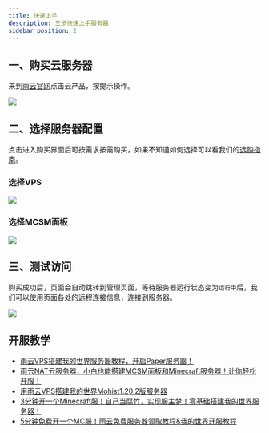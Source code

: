 ```yaml
---
title: 快速上手
description: 三步快速上手服务器
sidebar_position: 2
---
```


## 一、购买云服务器

 来到[雨云官网](https://app.rainyun.com/apps)点击云产品，按提示操作。

![](https://cn-sy1.rains3.com/rainyun-assets/pic/2023/12/20231219154825_57ee1160d5d4da81afd2ee61ab1ae718.png)
## 二、选择服务器配置

点击进入购买界面后可按需求按需购买，如果不知道如何选择可以看我们的[选购指南](/docs/rcs/buy)。

### 选择VPS

![](https://cn-sy1.rains3.com/rainyun-assets/pic/2023/12/20231219155502_2a0083613b3dbb803f36484b5d176747.png)

### 选择MCSM面板

![](https://cn-sy1.rains3.com/rainyun-assets/pic/2023/12/20231219160313_dfaf0c1fc7f7c9eae0bc92408c9c8ad0.png)

## 三、测试访问

购买成功后，页面会自动跳转到管理页面，等待服务器运行状态变为`运行中`后，我们可以使用页面各处的远程连接信息，连接到服务器。

![](https://cn-sy1.rains3.com/rainyun-assets/Pic/2023/12/img_1702016773_4ea0ec3a30e90fa7677c9ce983e77e35)

## 开服教学

* [雨云VPS搭建我的世界服务器教程，开启Paper服务器！](/docs/guide/Minecraft/VPS-MSSM)
* [雨云NAT云服务器，小白也能搭建MCSM面板和Minecraft服务器！让你轻松开服！](/docs/guide/Minecraft/NAT-MCSM)
* [用雨云VPS搭建我的世界Mohist1.20.2版服务器](/docs/guide/Minecraft/Mohist)
* [3分钟开一个Minecraft服！自己当腐竹，实现服主梦！零基础搭建我的世界服务器！](/docs/guide/Minecraft/mc1)
* [5分钟免费开一个MC服！雨云免费服务器领取教程&我的世界开服教程](/docs/guide/Minecraft/mc2)


